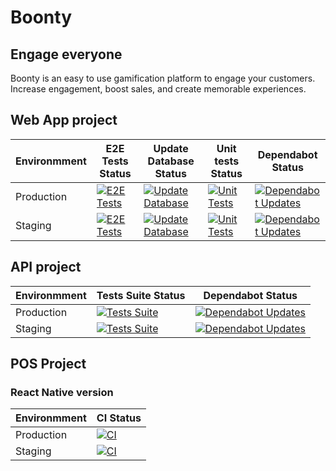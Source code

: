 # Boonty

## Engage everyone

Boonty is an easy to use gamification platform to engage your customers. Increase engagement, boost sales, and create memorable experiences.

## Web App project

| Environmment | E2E Tests Status | Update Database Status | Unit tests Status | Dependabot Status |
| ------------ | ---------------- | ---------------------- | ----------------- | ----------------- |
| Production | [![E2E Tests](https://github.com/boonty-io/webapp/actions/workflows/e2e-tests.yml/badge.svg?branch=main)](https://github.com/boonty-io/webapp/actions/workflows/e2e-tests.yml) | [![Update Database](https://github.com/boonty-io/webapp/actions/workflows/update-database.yml/badge.svg?branch=main)](https://github.com/boonty-io/webapp/actions/workflows/update-database.yml) | [![Unit Tests](https://github.com/boonty-io/webapp/actions/workflows/unit-tests.yml/badge.svg?branch=main)](https://github.com/boonty-io/webapp/actions/workflows/unit-tests.yml) | [![Dependabot Updates](https://github.com/boonty-io/webapp/actions/workflows/dependabot/dependabot-updates/badge.svg?branch=main)](https://github.com/boonty-io/webapp/actions/workflows/dependabot/dependabot-updates) |
| Staging | [![E2E Tests](https://github.com/boonty-io/webapp/actions/workflows/e2e-tests.yml/badge.svg?branch=staging)](https://github.com/boonty-io/webapp/actions/workflows/e2e-tests.yml) | [![Update Database](https://github.com/boonty-io/webapp/actions/workflows/update-database.yml/badge.svg?branch=staging)](https://github.com/boonty-io/webapp/actions/workflows/update-database.yml) | [![Unit Tests](https://github.com/boonty-io/webapp/actions/workflows/unit-tests.yml/badge.svg?branch=staging)](https://github.com/boonty-io/webapp/actions/workflows/unit-tests.yml) | [![Dependabot Updates](https://github.com/boonty-io/webapp/actions/workflows/dependabot/dependabot-updates/badge.svg?branch=staging)](https://github.com/boonty-io/webapp/actions/workflows/dependabot/dependabot-updates) |

## API project

| Environmment | Tests Suite Status | Dependabot Status |
| ------------ | ------------------ | ----------------- |
| Production | [![Tests Suite](https://github.com/boonty-io/loyalty-payment-api/actions/workflows/test.yml/badge.svg?branch=main)](https://github.com/boonty-io/loyalty-payment-api/actions/workflows/test.yml) | [![Dependabot Updates](https://github.com/boonty-io/loyalty-payment-api/actions/workflows/dependabot/dependabot-updates/badge.svg?branch=main)](https://github.com/boonty-io/loyalty-payment-api/actions/workflows/dependabot/dependabot-updates) |
| Staging | [![Tests Suite](https://github.com/boonty-io/loyalty-payment-api/actions/workflows/test.yml/badge.svg?branch=staging)](https://github.com/boonty-io/loyalty-payment-api/actions/workflows/test.yml) | [![Dependabot Updates](https://github.com/boonty-io/loyalty-payment-api/actions/workflows/dependabot/dependabot-updates/badge.svg?branch=staging)](https://github.com/boonty-io/loyalty-payment-api/actions/workflows/dependabot/dependabot-updates) |

## POS Project

### React Native version

| Environmment | CI Status |
| ------------ | ------------ |
| Production | [![CI](https://github.com/boonty-io/boonty-pos-app/actions/workflows/ci.yml/badge.svg?branch=main)](https://github.com/boonty-io/boonty-pos-app/actions/workflows/ci.yml) |
| Staging | [![CI](https://github.com/boonty-io/boonty-pos-app/actions/workflows/ci.yml/badge.svg?branch=staging)](https://github.com/boonty-io/boonty-pos-app/actions/workflows/ci.yml) |
